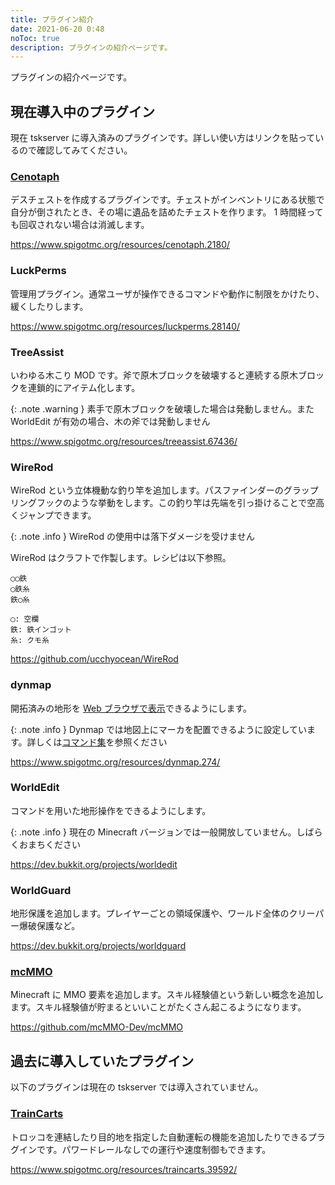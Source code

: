 ```yaml
---
title: プラグイン紹介
date: 2021-06-20 0:48
noToc: true
description: プラグインの紹介ページです。
---
```


プラグインの紹介ページです。

## 現在導入中のプラグイン
現在 tskserver に導入済みのプラグインです。詳しい使い方はリンクを貼っているので確認してみてください。

### [Cenotaph](/plugins/cenotaph)
デスチェストを作成するプラグインです。チェストがインベントリにある状態で自分が倒されたとき、その場に遺品を詰めたチェストを作ります。
1 時間経っても回収されない場合は消滅します。

<https://www.spigotmc.org/resources/cenotaph.2180/>

### LuckPerms
管理用プラグイン。通常ユーザが操作できるコマンドや動作に制限をかけたり、緩くしたりします。

<https://www.spigotmc.org/resources/luckperms.28140/>

### TreeAssist
いわゆる木こり MOD です。斧で原木ブロックを破壊すると連続する原木ブロックを連鎖的にアイテム化します。

{: .note .warning }
素手で原木ブロックを破壊した場合は発動しません。また WorldEdit が有効の場合、木の斧では発動しません

<https://www.spigotmc.org/resources/treeassist.67436/>

### WireRod
WireRod という立体機動な釣り竿を追加します。パスファインダーのグラップリングフックのような挙動をします。この釣り竿は先端を引っ掛けることで空高くジャンプできます。  

{: .note .info }
WireRod の使用中は落下ダメージを受けません

WireRod はクラフトで作製します。レシピは以下参照。

```
◯◯鉄
◯鉄糸
鉄◯糸

◯: 空欄
鉄: 鉄インゴット
糸: クモ糸
```

<https://github.com/ucchyocean/WireRod>

### dynmap
開拓済みの地形を [Web ブラウザで表示](https://dynmap.mc.ksswre.net)できるようにします。

{: .note .info }
Dynmap では地図上にマーカを配置できるように設定しています。詳しくは[コマンド集](/commands)を参照ください


<https://www.spigotmc.org/resources/dynmap.274/>

### WorldEdit
コマンドを用いた地形操作をできるようにします。

{: .note .info }
現在の Minecraft バージョンでは一般開放していません。しばらくおまちください

<https://dev.bukkit.org/projects/worldedit>

### WorldGuard
地形保護を追加します。プレイヤーごとの領域保護や、ワールド全体のクリーパー爆破保護など。

<https://dev.bukkit.org/projects/worldguard>

### [mcMMO](/mcMMO)
Minecraft に MMO 要素を追加します。スキル経験値という新しい概念を追加します。スキル経験値が貯まるといいことがたくさん起こるようになります。

<https://github.com/mcMMO-Dev/mcMMO>

## 過去に導入していたプラグイン
以下のプラグインは現在の tskserver では導入されていません。

### [TrainCarts](/plugins/traincarts)
トロッコを連結したり目的地を指定した自動運転の機能を追加したりできるプラグインです。パワードレールなしでの運行や速度制御もできます。

<https://www.spigotmc.org/resources/traincarts.39592/>
